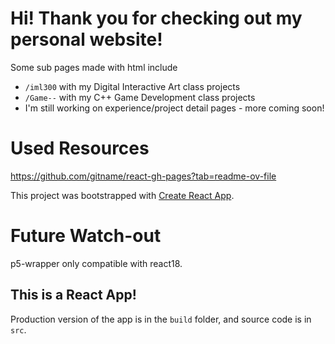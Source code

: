 # Hi! Thank you for checking out my personal website!

Some sub pages made with html include

- `/iml300` with my Digital Interactive Art class projects
- `/Game--` with my C++ Game Development class projects
- I'm still working on experience/project detail pages - more coming soon!

# Used Resources

https://github.com/gitname/react-gh-pages?tab=readme-ov-file

This project was bootstrapped with [Create React App](https://github.com/facebook/create-react-app).

# Future Watch-out

p5-wrapper only compatible with react18.

## This is a React App!

Production version of the app is in the `build` folder, and source code is in `src`.

